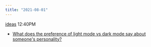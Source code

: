 ```yaml
---
title: "2021-08-01"
---
```


[ideas](notes/por/ideas) 12:40PM
- [What does the preference of light mode vs dark mode say about someone's personality?](notes/daily/ideas/light-dark-pref.md)